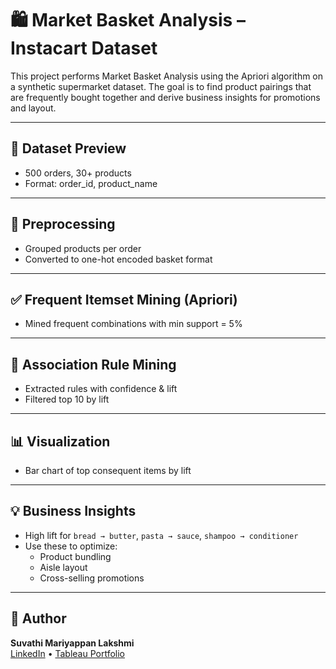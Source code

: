 # 🛍️ Market Basket Analysis – Instacart Dataset

This project performs Market Basket Analysis using the Apriori algorithm on a synthetic supermarket dataset. The goal is to find product pairings that are frequently bought together and derive business insights for promotions and layout.

---

## 📂 Dataset Preview
- 500 orders, 30+ products
- Format: order_id, product_name

---

## 🧹 Preprocessing
- Grouped products per order
- Converted to one-hot encoded basket format

---

## ✅ Frequent Itemset Mining (Apriori)
- Mined frequent combinations with min support = 5%

---

## 🔗 Association Rule Mining
- Extracted rules with confidence & lift
- Filtered top 10 by lift

---

## 📊 Visualization
- Bar chart of top consequent items by lift

---

## 💡 Business Insights
- High lift for `bread → butter`, `pasta → sauce`, `shampoo → conditioner`
- Use these to optimize:
  - Product bundling
  - Aisle layout
  - Cross-selling promotions

---

## 👤 Author
**Suvathi Mariyappan Lakshmi**  
[LinkedIn](https://linkedin.com/in/suvathi-m) • [Tableau Portfolio](https://public.tableau.com/app/profile/suvathi.mariyappan.lakshmi/vizzes)
